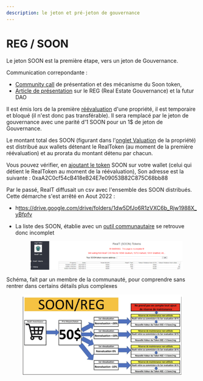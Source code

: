```yaml
---
description: le jeton et pré-jeton de gouvernance
---
```


# REG / SOON

Le jeton SOON est la première étape, vers un jeton de Gouvernance.

Communication correpondante :&#x20;

* [Community call](https://www.youtube.com/watch?v=YJGj2JcSu6c\&t=632s) de présentation et des mécanisme du Soon token,
* [Article de présentation](https://medium.com/realtplatform-%C3%A9dition-fran%C3%A7aise/realt-inc-d%C3%A9voile-enfin-son-token-de-gouvernance-le-reg-58a046eabddb) sur le REG (Real Estate Gouvernance) et la futur DAO

Il est émis lors de la première [réévaluation](reevaluation.md) d'une propriété, il est temporaire et bloqué (il n'est donc pas transférable). Il sera remplacé par le jeton de gouvernance avec une parité d'1 SOON pour un 1$ de jeton de Gouvernance.

Le montant total des SOON (figurant dans l'[onglet Valuation](reevaluation.md) de la propriété) est distribué aux wallets détenant le RealToken (au moment de la première réévaluation) et au prorata du montant détenu par chacun.

Vous pouvez vérifier, en [ajoutant le token](../portefeuille/metamask/ajout-dun-token.md) SOON sur votre wallet (celui qui détient le RealToken au moment de la réévaluation), Son adresse est la suivante : 0xaA2C0cf54cB418eB24E7e09053B82C875C68bb88

Par le passé, RealT diffusait un csv avec l'ensemble des SOON distribués. Cette démarche s'est arrêté en Aout 2022 :

* h[ttps://drive.google.com/drive/folders/1dw5DfJo6R1zVXC6b\_Rjw1988X\_yBfpfv](https://drive.google.com/drive/folders/1dw5DfJo6R1zVXC6b\_Rjw1988X\_yBfpfv)
*   La liste des SOON, établie avec un [outil communautaire](https://www.cryptalloc.com/realtsoon/) se retrouve donc incomplet \
    &#x20;                       &#x20;



    <figure><img src="../../.gitbook/assets/image (93).png" alt=""><figcaption></figcaption></figure>

Schéma, fait par un membre de la communauté, pour comprendre sans rentrer dans certains détails plus complexes&#x20;

<figure><img src="../../.gitbook/assets/image (37).png" alt=""><figcaption></figcaption></figure>
